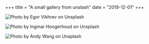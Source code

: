 
+++
title = "A small gallery from unslash"
date = "2019-12-01"
+++

![Photo by Egor Vikhrev on Unsplash](/img/egor-vikhrev-g5W0y1s6Sr8-unsplash.jpg)

![Photo by Ingmar Hoogerhoud on Unsplash](/img/ingmar-hoogerhoud-S3oWvRj7pZQ-unsplash.jpg)

![Photo by Andy Wang on Unsplash](/img/andy-wang-O_0fiyBOY-8-unsplash.jpg)